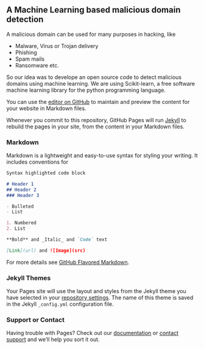 ## A Machine Learning based malicious domain detection
A malicious domain can be used for many purposes in hacking, like 
- Malware, Virus or Trojan delivery
- Phishing
- Spam mails
- Ransomware etc.

So our idea was to develope an open source code to detect malicious domains using machine learning. We are using Scikit-learn, a free software machine learning library for the python programming language.  


You can use the [editor on GitHub](https://github.com/Nilesh1989/Detection-Of-Malicious-Domain/edit/master/README.md) to maintain and preview the content for your website in Markdown files.

Whenever you commit to this repository, GitHub Pages will run [Jekyll](https://jekyllrb.com/) to rebuild the pages in your site, from the content in your Markdown files.

### Markdown

Markdown is a lightweight and easy-to-use syntax for styling your writing. It includes conventions for

```markdown
Syntax highlighted code block

# Header 1
## Header 2
### Header 3

- Bulleted
- List

1. Numbered
2. List

**Bold** and _Italic_ and `Code` text

[Link](url) and ![Image](src)
```

For more details see [GitHub Flavored Markdown](https://guides.github.com/features/mastering-markdown/).

### Jekyll Themes

Your Pages site will use the layout and styles from the Jekyll theme you have selected in your [repository settings](https://github.com/Nilesh1989/Detection-Of-Malicious-Domain/settings). The name of this theme is saved in the Jekyll `_config.yml` configuration file.

### Support or Contact

Having trouble with Pages? Check out our [documentation](https://help.github.com/categories/github-pages-basics/) or [contact support](https://github.com/contact) and we’ll help you sort it out.
